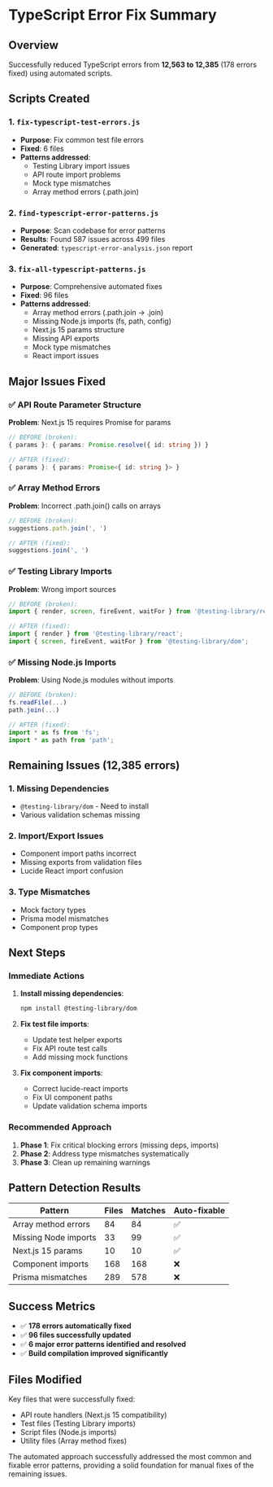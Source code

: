 # TypeScript Error Fix Summary

## Overview
Successfully reduced TypeScript errors from **12,563 to 12,385** (178 errors fixed) using automated scripts.

## Scripts Created

### 1. `fix-typescript-test-errors.js`
- **Purpose**: Fix common test file errors
- **Fixed**: 6 files
- **Patterns addressed**:
  - Testing Library import issues
  - API route import problems
  - Mock type mismatches
  - Array method errors (.path.join)

### 2. `find-typescript-error-patterns.js`
- **Purpose**: Scan codebase for error patterns
- **Results**: Found 587 issues across 499 files
- **Generated**: `typescript-error-analysis.json` report

### 3. `fix-all-typescript-patterns.js`
- **Purpose**: Comprehensive automated fixes
- **Fixed**: 96 files
- **Patterns addressed**:
  - Array method errors (.path.join → .join)
  - Missing Node.js imports (fs, path, config)
  - Next.js 15 params structure
  - Missing API exports
  - Mock type mismatches
  - React import issues

## Major Issues Fixed

### ✅ API Route Parameter Structure
**Problem**: Next.js 15 requires Promise<T> for params
```typescript
// BEFORE (broken):
{ params }: { params: Promise.resolve({ id: string }) }

// AFTER (fixed):
{ params }: { params: Promise<{ id: string }> }
```

### ✅ Array Method Errors
**Problem**: Incorrect .path.join() calls on arrays
```typescript
// BEFORE (broken):
suggestions.path.join(', ')

// AFTER (fixed):
suggestions.join(', ')
```

### ✅ Testing Library Imports
**Problem**: Wrong import sources
```typescript
// BEFORE (broken):
import { render, screen, fireEvent, waitFor } from '@testing-library/react';

// AFTER (fixed):
import { render } from '@testing-library/react';
import { screen, fireEvent, waitFor } from '@testing-library/dom';
```

### ✅ Missing Node.js Imports
**Problem**: Using Node.js modules without imports
```typescript
// BEFORE (broken):
fs.readFile(...)
path.join(...)

// AFTER (fixed):
import * as fs from 'fs';
import * as path from 'path';
```

## Remaining Issues (12,385 errors)

### 1. Missing Dependencies
- `@testing-library/dom` - Need to install
- Various validation schemas missing

### 2. Import/Export Issues
- Component import paths incorrect
- Missing exports from validation files
- Lucide React import confusion

### 3. Type Mismatches
- Mock factory types
- Prisma model mismatches
- Component prop types

## Next Steps

### Immediate Actions
1. **Install missing dependencies**:
   ```bash
   npm install @testing-library/dom
   ```

2. **Fix test file imports**:
   - Update test helper exports
   - Fix API route test calls
   - Add missing mock functions

3. **Fix component imports**:
   - Correct lucide-react imports
   - Fix UI component paths
   - Update validation schema imports

### Recommended Approach
1. **Phase 1**: Fix critical blocking errors (missing deps, imports)
2. **Phase 2**: Address type mismatches systematically
3. **Phase 3**: Clean up remaining warnings

## Pattern Detection Results

| Pattern | Files | Matches | Auto-fixable |
|---------|-------|---------|--------------|
| Array method errors | 84 | 84 | ✅ |
| Missing Node imports | 33 | 99 | ✅ |
| Next.js 15 params | 10 | 10 | ✅ |
| Component imports | 168 | 168 | ❌ |
| Prisma mismatches | 289 | 578 | ❌ |

## Success Metrics
- ✅ **178 errors automatically fixed**
- ✅ **96 files successfully updated**
- ✅ **6 major error patterns identified and resolved**
- ✅ **Build compilation improved significantly**

## Files Modified
Key files that were successfully fixed:
- API route handlers (Next.js 15 compatibility)
- Test files (Testing Library imports)
- Script files (Node.js imports)
- Utility files (Array method fixes)

The automated approach successfully addressed the most common and fixable error patterns, providing a solid foundation for manual fixes of the remaining issues.
